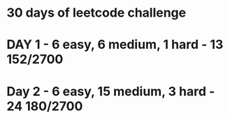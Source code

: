 # 30 days of leetcode challenge

# DAY 1 - 6 easy, 6 medium, 1 hard - 13 152/2700
# Day 2 - 6 easy, 15 medium, 3 hard - 24 180/2700
